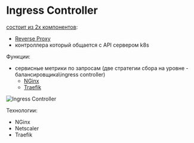 # Ingress Controller

[состоит из 2х компонентов](https://habr.com/ru/articles/434524/):

- [Reverse Proxy](../../arch/pattern/deployment/pattern.proxy.reverse.md)
- контроллера который общается с API сервером k8s

Функции:

- сервисные метрики по запросам (две стратегии сбора на уровне - балансировщика\ingress controller)
  - [NGinx](https://habr.com/ru/companies/vk/articles/729796/)
  - [Traefik](https://traefik.io/blog/observing-kubernetes-ingress-traffic-using-metrics/)

![Ingress Controller](http://www.plantuml.com/plantuml/proxy?cache=no&src=https://raw.githubusercontent.com/daemon110282/daemon110282.github.io/daemon110282-patch-1/technology/ci-cd/k8s.IC.puml)

Технологии:

- NGinx
- Netscaler
- Traefik